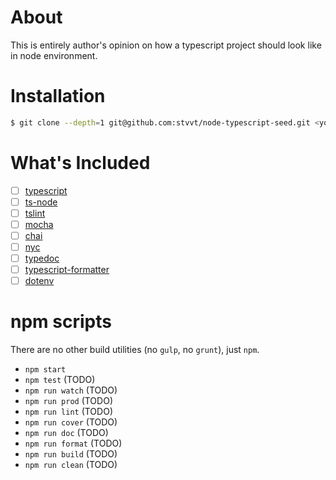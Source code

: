 # About

This is entirely author's opinion on how a typescript project should look like in node environment.

# Installation

```sh
$ git clone --depth=1 git@github.com:stvvt/node-typescript-seed.git <your-project-name>
```

# What's Included

* [ ] [typescript](https://github.com/Microsoft/TypeScript)
* [ ] [ts-node](https://github.com/TypeStrong/ts-node)
* [ ] [tslint](https://github.com/palantir/tslint)
* [ ] [mocha](https://github.com/mochajs/mocha)
* [ ] [chai](https://github.com/chaijs/chai)
* [ ] [nyc](https://github.com/istanbuljs/nyc)
* [ ] [typedoc](https://github.com/TypeStrong/typedoc)
* [ ] [typescript-formatter](https://github.com/vvakame/typescript-formatter)
* [ ] [dotenv](https://github.com/motdotla/dotenv)

# npm scripts

There are no other build utilities (no `gulp`, no `grunt`), just `npm`.

* `npm start`
* `npm test` (TODO)
* `npm run watch` (TODO)
* `npm run prod` (TODO)
* `npm run lint` (TODO)
* `npm run cover` (TODO)
* `npm run doc` (TODO)
* `npm run format` (TODO)
* `npm run build` (TODO)
* `npm run clean` (TODO)
